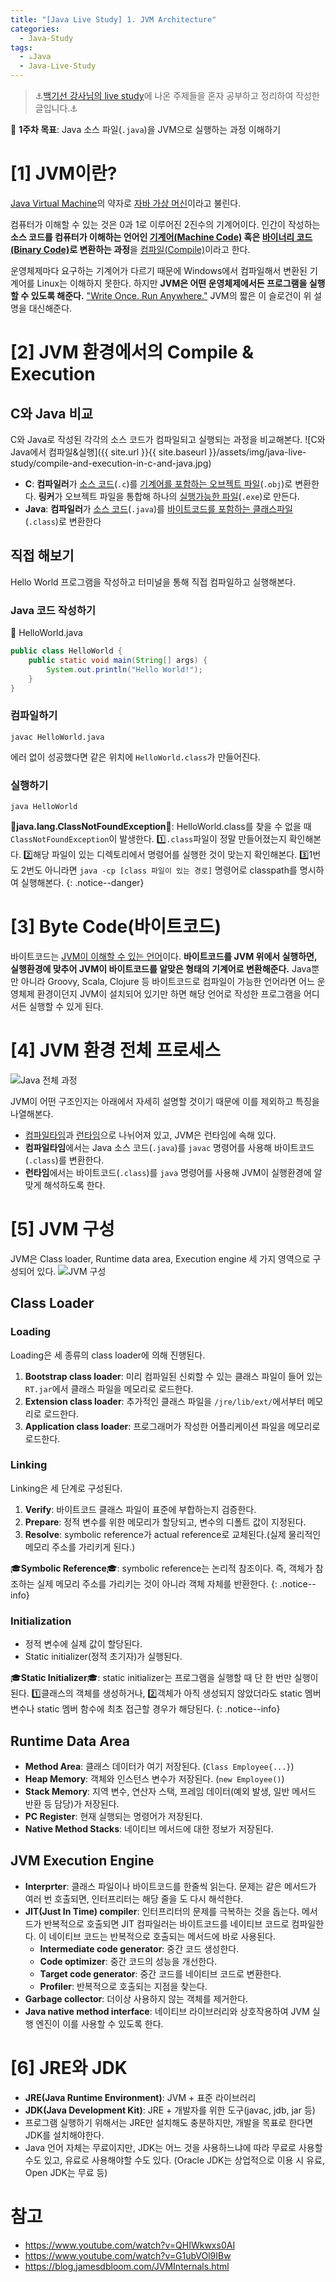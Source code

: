 ```yaml
---
title: "[Java Live Study] 1. JVM Architecture"
categories:
  - Java-Study
tags:
  - ☕Java
  - Java-Live-Study
---
```


> ⚓[백기선 강사님의 live study](https://github.com/whiteship/live-study)에 나온 주제들을 혼자 공부하고 정리하여 작성한 글입니다.⚓

📌 **1주차 목표**: Java 소스 파일(`.java`)을 JVM으로 실행하는 과정 이해하기

# [1] JVM이란?
<u>Java Virtual Machine</u>의 약자로 <u>자바 가상 머신</u>이라고 불린다.

컴퓨터가 이해할 수 있는 것은 0과 1로 이루어진 2진수의 기계어이다. 인간이 작성하는 **소스 코드를 컴퓨터가 이해하는 언어인 <u>기계어(Machine Code)</u> 혹은 <u>바이너리 코드(Binary Code)</u>로 변환하는 과정**을 <u>컴파일(Compile)</u>이라고 한다.

운영체제마다 요구하는 기계어가 다르기 때문에 Windows에서 컴파일해서 변환된 기계어를 Linux는 이해하지 못한다. 하지만 **JVM은 어떤 운영체제에서든 프로그램을 실행할 수 있도록 해준다.** <u>"Write Once. Run Anywhere."</u> JVM의 짧은 이 슬로건이 위 설명을 대신해준다. 

# [2] JVM 환경에서의 Compile & Execution
## C와 Java 비교
C와 Java로 작성된 각각의 소스 코드가 컴파일되고 실행되는 과정을 비교해본다.
![C와 Java에서 컴파일&실행]({{ site.url }}{{ site.baseurl }}/assets/img/java-live-study/compile-and-execution-in-c-and-java.jpg)
- **C**: **컴파일러**가 <u>소스 코드</u>(`.c`)를 <u>기계어를 포함하는 오브젝트 파일</u>(`.obj`)로 변환한다. **링커**가 오브젝트 파일을 통합해 하나의 <u>실행가능한 파일</u>(`.exe`)로 만든다.
- **Java**: **컴파일러**가 <u>소스 코드</u>(`.java`)를 <u>바이트코드를 포함하는 클래스파일</u>(`.class`)로 변환한다 

## 직접 해보기
Hello World 프로그램을 작성하고 터미널을 통해 직접 컴파일하고 실행해본다.
### Java 코드 작성하기
🔽 HelloWorld.java
```java
public class HelloWorld {
    public static void main(String[] args) {
        System.out.println("Hello World!");
    }
}
```

### 컴파일하기
```terminal
javac HelloWorld.java
```
에러 없이 성공했다면 같은 위치에 `HelloWorld.class`가 만들어진다.

### 실행하기
```terminal
java HelloWorld
```

🛑**java.lang.ClassNotFoundException**🛑: HelloWorld.class를 찾을 수 없을 때 `ClassNotFoundException`이 발생한다.   1️⃣`.class`파일이 정말 만들어졌는지 확인해본다.
2️⃣해당 파일이 있는 디렉토리에서 명령어를 실행한 것이 맞는지 확인해본다.
3️⃣1번도 2번도 아니라면 `java -cp [class 파일이 있는 경로]` 명령어로 classpath를 명시하여 실행해본다.
{: .notice--danger}


# [3] Byte Code(바이트코드)
바이트코드는 <u>JVM이 이해할 수 있는 언어</u>이다. **바이트코드를 JVM 위에서 실행하면, 실행환경에 맞추어 JVM이 바이트코드를 알맞은 형태의 기계어로 변환해준다.** Java뿐 만 아니라 Groovy, Scala, Clojure 등 바이트코드로 컴파일이 가능한 언어라면 어느 운영체제 환경이던지 JVM이 설치되어 있기만 하면 해당 언어로 작성한 프로그램을 어디서든 실행할 수 있게 된다.

# [4] JVM 환경 전체 프로세스
![Java 전체 과정]({{site.url}}{{stie.baseurl}}/assets/img/java-live-study/java-entire-process.jpg)

JVM이 어떤 구조인지는 아래에서 자세히 설명할 것이기 때문에 이를 제외하고 특징을 나열해본다.
- <u>컴파일타임</u>과 <u>런타임</u>으로 나뉘어져 있고, JVM은 런타임에 속해 있다.
- **컴파일타임**에서는 Java 소스 코드(`.java`)를 `javac` 명령어를 사용해 바이트코드(`.class`)를 변환한다.
- **런타임**에서는 바이트코드(`.class`)를 `java` 명령어를 사용해 JVM이 실행환경에 알맞게 해석하도록 한다.  

# [5] JVM 구성
JVM은 Class loader, Runtime data area, Execution engine 세 가지 영역으로 구성되어 있다.
![JVM 구성]({{site.url}}{{site.baseurl}}/assets/img/java-live-study/jvm-architecture.jpg)

## Class Loader
### Loading
Loading은 세 종류의 class loader에 의해 진행된다.
1. **Bootstrap class loader**: 미리 컴파일된 신뢰할 수 있는 클래스 파일이 들어 있는 `RT.jar`에서 클래스 파일을 메모리로 로드한다.
2. **Extension class loader**: 추가적인 클래스 파일을 `/jre/lib/ext/`에서부터 메모리로 로드한다.
3. **Application class loader**: 프로그래머가 작성한 어플리케이션 파일을 메모리로 로드한다.

### Linking
Linking은 세 단계로 구성된다.
1. **Verify**: 바이트코드 클래스 파일이 표준에 부합하는지 검증한다.
2. **Prepare**: 정적 변수를 위한 메모리가 할당되고, 변수의 디폴트 값이 지정된다.
3. **Resolve**: symbolic reference가 actual reference로 교체된다.(실제 물리적인 메모리 주소를 가리키게 된다.)

🎓**Symbolic Reference**🎓: symbolic reference는 논리적 참조이다. 즉, 객체가 참조하는 실제 메모리 주소를 가리키는 것이 아니라 객체 자체를 반환한다.
{: .notice--info}

### Initialization
- 정적 변수에 실제 값이 할당된다.
- Static initializer(정적 초기자)가 실행된다.

🎓**Static Initializer**🎓: static initializer는 프로그램을 실행할 때 단 한 번만 실행이 된다. 1️⃣클래스의 객체를 생성하거나, 2️⃣객체가 아직 생성되지 않았더라도 static 멤버 변수나 static 멤버 함수에 최초 접근할 경우가 해당된다.
{: .notice--info}

## Runtime Data Area
- **Method Area**: 클래스 데이터가 여기 저장된다. (`Class Employee{...}`)
- **Heap Memory**: 객체와 인스턴스 변수가 저장된다. (`new Employee()`)
- **Stack Memory**: 지역 변수, 연산자 스택, 프레임 데이터(예외 발생, 일반 메서드 반환 등 담당)가 저장된다.
- **PC Register**: 현재 실행되는 명령어가 저장된다.
- **Native Method Stacks**: 네이티브 메서드에 대한 정보가 저장된다.

## JVM Execution Engine
- **Interprter**: 클래스 파일이나 바이트코드를 한줄씩 읽는다. 문제는 같은 메서드가 여러 번 호출되면, 인터프리터는 해당 줄을 도 다시 해석한다.
- **JIT(Just In Time) compiler**: 인터프리터의 문제를 극복하는 것을 돕는다. 메서드가 반복적으로 호출되면 JIT 컴파일러는 바이트코드를 네이티브 코드로 컴파일한다. 이 네이티브 코드는 반복적으로 호출되는 메서드에 바로 사용된다.
  - **Intermediate code generator**: 중간 코드 생성한다.
  - **Code optimizer**: 중간 코드의 성능을 개선한다.
  - **Target code generator**: 중간 코드를 네이티브 코드로 변환한다.
  - **Profiler**: 반복적으로 호출되는 지점을 찾는다.
- **Garbage collector**: 더이상 사용하지 않는 객체를 제거한다.
- **Java native method interface**: 네이티브 라이브러리와 상호작용하여 JVM 실행 엔진이 이를 사용할 수 있도록 한다.

# [6] JRE와 JDK
- **JRE(Java Runtime Environment)**: JVM + 표준 라이브러리
- **JDK(Java Development Kit)**: JRE + 개발자를 위한 도구(javac, jdb, jar 등)
- 프로그램 실행하기 위해서는 JRE만 설치해도 충분하지만, 개발을 목표로 한다면 JDK를 설치해야한다.
- Java 언어 자체는 무료이지만, JDK는 어느 것을 사용하느냐에 따라 무료로 사용할 수도 있고, 유료로 사용해야할 수도 있다. (Oracle JDK는 상업적으로 이용 시 유료, Open JDK는 무료 등)

# 참고
- <https://www.youtube.com/watch?v=QHIWkwxs0AI>
- <https://www.youtube.com/watch?v=G1ubVOl9IBw>
- <https://blog.jamesdbloom.com/JVMInternals.html>